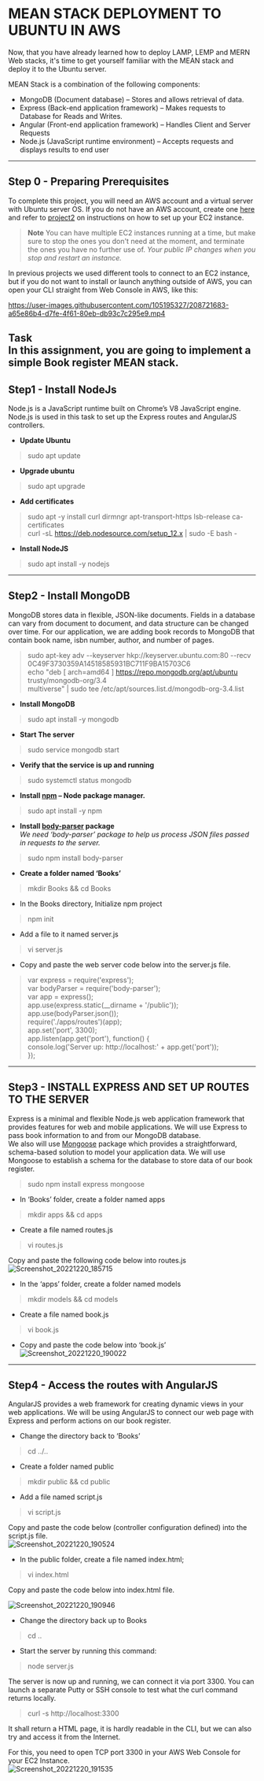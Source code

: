 # MEAN STACK DEPLOYMENT TO UBUNTU IN AWS 

Now, that you have already learned how to deploy LAMP, LEMP and MERN Web stacks, it's time to get yourself familiar with the MEAN stack and deploy it to the Ubuntu server.  

MEAN Stack is a combination of the following components:  
- MongoDB (Document database) – Stores and allows retrieval of data.  
- Express (Back-end application framework) – Makes requests to Database for Reads and Writes.  
- Angular (Front-end application framework) – Handles Client and Server Requests  
- Node.js (JavaScript runtime environment) – Accepts requests and displays results to end user  
---
## Step 0 - Preparing Prerequisites  
To complete this project, you will need an AWS account and a virtual server with Ubuntu server OS. If you do not have an AWS account, create one [here](https://aws.amazon.com/resources/create-account/) and refer to [project2](https://github.com/StrangeJay/DevOps-Project2/edit/main/README.md) on instructions on how to set up your EC2 instance.  

> __Note__ You can have multiple EC2 instances running at a time, but make sure to stop the ones you don't need at the moment, and terminate the ones you have no further use of. *Your public IP changes when you stop and restart an instance.* 

In previous projects we used different tools to connect to an EC2 instance, but if you do not want to install or launch anything outside of AWS, you can open your CLI straight from Web Console in AWS, like this:   

https://user-images.githubusercontent.com/105195327/208721683-a65e86b4-d7fe-4f61-80eb-db93c7c295e9.mp4   

**Task**  
In this assignment, you are going to implement a simple Book register MEAN stack. 
---

## Step1 - Install NodeJs   
Node.js is a JavaScript runtime built on Chrome’s V8 JavaScript engine. Node.js is used in this task to set up the Express routes and AngularJS controllers.  

- **Update Ubuntu**  
> sudo apt update  

- **Upgrade ubuntu**  
> sudo apt upgrade  

- **Add certificates**  
> sudo apt -y install curl dirmngr apt-transport-https lsb-release ca-certificates   
> curl -sL https://deb.nodesource.com/setup_12.x | sudo -E bash -   

- **Install NodeJS**  
> sudo apt install -y nodejs  

---
## Step2 - Install MongoDB  
MongoDB stores data in flexible, JSON-like documents. Fields in a database can vary from document to document, and data structure can be changed over time. For our application, we are adding book records to MongoDB that contain book name, isbn number, author, and number of pages.  

> sudo apt-key adv --keyserver hkp://keyserver.ubuntu.com:80 --recv   
> 0C49F3730359A14518585931BC711F9BA15703C6  
> echo "deb [ arch=amd64 ] https://repo.mongodb.org/apt/ubuntu trusty/mongodb-org/3.4  
> multiverse" | sudo tee /etc/apt/sources.list.d/mongodb-org-3.4.list  

- **Install MongoDB**  
> sudo apt install -y mongodb  

- **Start The server**  
> sudo service mongodb start  

- **Verify that the service is up and running**  
> sudo systemctl status mongodb  

- **Install [npm](https://www.npmjs.com/) – Node package manager.**  
> sudo apt install -y npm  

- **Install [body-parser](https://www.npmjs.com/package/body-parser) package**  
*We need ‘body-parser’ package to help us process JSON files passed in requests to the server.*  
> sudo npm install body-parser  

- **Create a folder named ‘Books’**  
> mkdir Books && cd Books  

- In the Books directory, Initialize npm project  
> npm init  
 
- Add a file to it named server.js  
> vi server.js  

- Copy and paste the web server code below into the server.js file.  

> var express = require('express');  
> var bodyParser = require('body-parser');  
> var app = express();  
> app.use(express.static(__dirname + '/public'));  
> app.use(bodyParser.json());  
> require('./apps/routes')(app);  
> app.set('port', 3300);  
> app.listen(app.get('port'), function() {  
>   console.log('Server up: http://localhost:' + app.get('port'));  
> });  

---
## Step3 - INSTALL EXPRESS AND SET UP ROUTES TO THE SERVER  
Express is a minimal and flexible Node.js web application framework that provides features for web and mobile applications. We will use Express to pass book information to and from our MongoDB database.  
We also will use [Mongoose](https://mongoosejs.com/) package which provides a straightforward, schema-based solution to model your application data. We will use Mongoose to establish a schema for the database to store data of our book register.  

> sudo npm install express mongoose  

- In ‘Books’ folder, create a folder named apps  
> mkdir apps && cd apps  

- Create a file named routes.js  
> vi routes.js  

Copy and paste the following code below into routes.js  
![Screenshot_20221220_185715](https://user-images.githubusercontent.com/105195327/208734339-4cc32583-8475-4510-8b74-1044885e7eb8.png)  

- In the ‘apps’ folder, create a folder named models  
> mkdir models && cd models  

- Create a file named book.js  
> vi book.js  

- Copy and paste the code below into ‘book.js’  
![Screenshot_20221220_190022](https://user-images.githubusercontent.com/105195327/208734855-60905f28-3d66-4c4d-b5d5-8a49346f927b.png)  
---
## Step4 - Access the routes with AngularJS  
AngularJS provides a web framework for creating dynamic views in your web applications. We will be using AngularJS to connect our web page with Express and perform actions on our book register.  

- Change the directory back to ‘Books’  
> cd ../..  

- Create a folder named public  
> mkdir public && cd public  

- Add a file named script.js  
> vi script.js  

Copy and paste the code below (controller configuration defined) into the script.js file.  
![Screenshot_20221220_190524](https://user-images.githubusercontent.com/105195327/208735673-ca567a8c-f997-4fab-98b6-cb72bce9ab0f.png)   


- In the public folder, create a file named index.html;  
> vi index.html  

Copy and paste the code below into index.html file.  

![Screenshot_20221220_190946](https://user-images.githubusercontent.com/105195327/208736360-9b1b3cad-4ef4-4d4f-9057-1f32c4523a79.png)  


- Change the directory back up to Books  
> cd ..  

- Start the server by running this command:  
> node server.js  

The server is now up and running, we can connect it via port 3300. You can launch a separate Putty or SSH console to test what the curl command returns locally.  
> curl -s http://localhost:3300  

It shall return a HTML page, it is hardly readable in the CLI, but we can also try and access it from the Internet.  

For this, you need to open TCP port 3300 in your AWS Web Console for your EC2 Instance.  
![Screenshot_20221220_191535](https://user-images.githubusercontent.com/105195327/208737267-ace15fc5-72e9-40f7-ac2f-bd298cead945.png)   

















